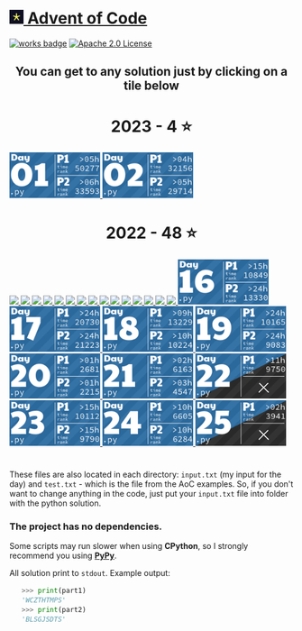 # <img src="https://github.com/Adrian-Sliacky/adventofcode/blob/master/.img/logo.png" width="25" height="25"/>[ Advent of Code ](https://adventofcode.com/)

[![works badge](https://cdn.jsdelivr.net/gh/nikku/works-on-my-machine@v0.2.0/badge.svg)](https://github.com/nikku/works-on-my-machine)
[![Apache 2.0 License](https://img.shields.io/badge/license-Apache%202.0-blue.svg?style=flat)](http://www.apache.org/licenses/LICENSE-2.0.html)

<h2 align="center">
  You can get to any solution just by clicking on a tile below
</h2>
<!-- AOC TILES BEGIN -->
<h1 align="center">
  2023 - 4 ⭐
</h1>
<a href="2023/01/main.py">
  <img src=".img/2023/01.png" width="161px">
</a>
<a href="2023/02/main.py">
  <img src=".img/2023/02.png" width="161px">
</a>
<h1 align="center">
  2022 - 48 ⭐
</h1>
<a href="2022/01/main.py">
  <img src=".img/2022/01.png" width="161px">
</a>
<a href="2022/02/main.py">
  <img src=".img/2022/02.png" width="161px">
</a>
<a href="2022/03/main.py">
  <img src=".img/2022/03.png" width="161px">
</a>
<a href="2022/04/main.py">
  <img src=".img/2022/04.png" width="161px">
</a>
<a href="2022/05/main.py">
  <img src=".img/2022/05.png" width="161px">
</a>
<a href="2022/06/main.py">
  <img src=".img/2022/06.png" width="161px">
</a>
<a href="2022/07/main.py">
  <img src=".img/2022/07.png" width="161px">
</a>
<a href="2022/08/main.py">
  <img src=".img/2022/08.png" width="161px">
</a>
<a href="2022/09/main.py">
  <img src=".img/2022/09.png" width="161px">
</a>
<a href="2022/10/main.py">
  <img src=".img/2022/10.png" width="161px">
</a>
<a href="2022/11/main.py">
  <img src=".img/2022/11.png" width="161px">
</a>
<a href="2022/12/main.py">
  <img src=".img/2022/12.png" width="161px">
</a>
<a href="2022/13/main.py">
  <img src=".img/2022/13.png" width="161px">
</a>
<a href="2022/14/main.py">
  <img src=".img/2022/14.png" width="161px">
</a>
<a href="2022/15/main.py">
  <img src=".img/2022/15.png" width="161px">
</a>
<a href="2022/16/main.py">
  <img src=".img/2022/16.png" width="161px">
</a>
<a href="2022/17/main.py">
  <img src=".img/2022/17.png" width="161px">
</a>
<a href="2022/18/main.py">
  <img src=".img/2022/18.png" width="161px">
</a>
<a href="2022/19/main.py">
  <img src=".img/2022/19.png" width="161px">
</a>
<a href="2022/20/main.py">
  <img src=".img/2022/20.png" width="161px">
</a>
<a href="2022/21/main.py">
  <img src=".img/2022/21.png" width="161px">
</a>
<a href="2022/22/main.py">
  <img src=".img/2022/22.png" width="161px">
</a>
<a href="2022/23/main.py">
  <img src=".img/2022/23.png" width="161px">
</a>
<a href="2022/24/main.py">
  <img src=".img/2022/24.png" width="161px">
</a>
<a href="2022/25/main.py">
  <img src=".img/2022/25.png" width="161px">
</a>
<!-- AOC TILES END -->
<h1 align="center">
</h1>

These files are also located in each directory: `input.txt` (my input for the day) and `test.txt` - which is the file
from the AoC examples. So, if you don't want to change anything in the code, just put your `input.txt` file into folder
with the python solution.

### **The project has no dependencies.**

Some scripts may run slower when using **CPython**, so I strongly recommend you using [**PyPy**](https://www.pypy.org/).

All solution print to `stdout`. Example output:

``` python
   >>> print(part1)
   'WCZTHTMPS'
   >>> print(part2)
   'BLSGJSDTS'
```

